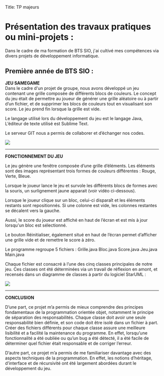 Title: TP majeurs

# Présentation des travaux pratiques ou mini-projets :

Dans le cadre de ma formation de BTS SIO, j'ai cultivé mes compétences via divers projets de développement informatique.

## Première année de BTS SIO :

**JEU SAMEGAME**
<br>Dans le cadre d'un projet de groupe, nous avons développé un jeu contenant une grille composée de différents blocs de couleurs. 
Le concept du jeu était de permettre au joueur de générer une grille aléatoire ou à partir d’un fichier, et de supprimer les blocs de couleurs tout en visualisant son score. Le jeu prend fin lorsque la grille est vide.

Le langage utilisé lors du développement du jeu est le langage Java,
L’éditeur de texte utilisé est Sublime Text.

Le serveur GIT nous a permis de collaborer et d’échanger nos codes.

<img src="../images/samegame.png"/>


---

**FONCTIONNEMENT DU JEU**

Le jeu génère une fenêtre composée d’une grille d’éléments. 
Les éléments sont des images représentant trois formes de couleurs différentes : Rouge, Verte, Bleue.

Lorsque le joueur lance le jeu et survole les différents blocs de formes avec la souris, un surlignement jaune apparait (voir vidéo ci-dessous).

Lorsque le joueur clique sur un bloc, celui-ci disparaît et les éléments restants sont repositionnés.
Si une colonne est vide, les colonnes restantes se décalent vers la gauche.

Aussi, le score du joueur est affiché en haut de l’écran et est mis à jour lorsqu'un bloc est sélectionné.

Le bouton Réinitialiser, également situé en haut de l’écran permet d’afficher une grille vide et de remettre le score à zéro.

Le programme regroupe 5 fichiers :
Grille.java
Bloc.java
Score.java
Jeu.java
Main.java

Chaque fichier est consacré à l’une des cinq classes principales de notre jeu. Ces classes ont été déterminées via un travail de réflexion en amont, et recensés dans un diagramme de classes à partir du logiciel StarUML :

<img src="../images/diagSamegame.png"/>




---

**CONCLUSION**

D’une part, ce projet m’a permis de mieux comprendre des principes fondamentaux de la programmation orientée objet, notamment le principe de séparation des responsabilités.
Chaque classe doit avoir une seule responsabilité bien définie, et son code doit être isolé dans un fichier à part.
Créer des fichiers différents pour chaque classe assure une meilleure lisibilité et a facilité la maintenance du programme. En effet, lorsqu’une fonctionnalité a été oubliée ou qu’un bug a été détecté, il a été facile de déterminer quel fichier était responsable et de corriger l’erreur.

D’autre part, ce projet m’a permis de me familiariser davantage avec des aspects techniques de la programmation. 
En effet, les notions d’héritage, d’interface et de récursivité ont été largement abordées durant le développement du jeu. 
